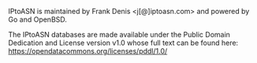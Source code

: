 IPtoASN is maintained by Frank Denis <j[@]iptoasn.com> and powered by Go and OpenBSD.

The IPtoASN databases are made available under the Public Domain Dedication and License version v1.0 whose full text can be found here: https://opendatacommons.org/licenses/pddl/1.0/